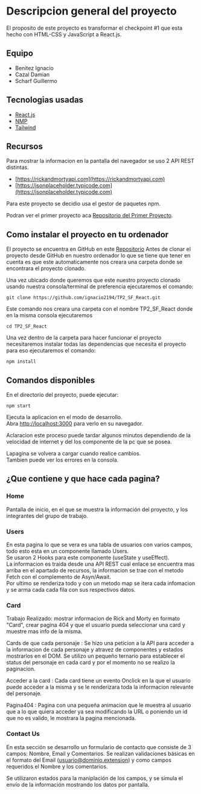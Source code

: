 # Descripcion general del proyecto

El proposito de este proyecto es transformar el checkpoint #1 que esta hecho con HTML-CSS y JavaScript a React.js.

## Equipo 
- Benitez Ignacio
- Cazal Damian
- Scharf Guillermo

## Tecnologias usadas
- [React.js](https://en.reactjs.org/)
- [NMP](https://www.npmjs.com/)
- [Tailwind](https://tailwindcss.com/)

## Recursos
Para mostrar la informacion en la pantalla del navegador se uso 2 API REST distintas.
- [https://rickandmortyapi.com](https://rickandmortyapi.com)
- [https://jsonplaceholder.typicode.com](https://jsonplaceholder.typicode.com)

Para este proyecto se decidio usa el gestor de paquetes npm.

Podran ver el primer proyecto aca [Repositorio del Primer Proyecto](https://github.com/guillescharf/TP1_SF_React.git).

## Como instalar el proyecto en tu ordenador
El proyecto se encuentra en GitHub en este [Repositorio](https://github.com/ignacio2194/TP2_SF_React.git)
Antes de clonar el proyecto desde GitHub en nuestro ordenador lo que se tiene que tener en cuenta es que este automaticamente nos creara una carpeta donde se encontrara el proyecto clonado.

Una vez ubicado donde queremos que este nuestro proyecto clonado usando nuestra consola/terminal de preferencia ejecutaremos el comando:

```
git clone https://github.com/ignacio2194/TP2_SF_React.git
```
Este comando nos creara una carpeta con el nombre TP2_SF_React donde en la misma consola ejecutaremos
```
cd TP2_SF_React
```
Una vez dentro de la carpeta para hacer funcionar el proyecto necesitaremos instalar todas las dependencias que necesita el proyecto para eso ejecutaremos el comando:
```
npm install
```

## Comandos disponibles

En el directorio del proyecto, puede ejecutar:

```
npm start
```

Ejecuta la aplicacion en el modo de desarrollo.\
Abra [http://localhost:3000](http://localhost:3000) para verlo en su navegador.

Aclaracion este proceso puede tardar algunos minutos dependiendo de la velocidad de internet y del los componente de la pc que se posea.

Lapagina se volvera a cargar cuando realice cambios.\
Tambien puede ver los errores en la consola.

## ¿Que contiene y que hace cada pagina?

### Home

Pantalla de inicio, en el que se muestra la información del proyecto, y los integrantes del grupo de trabajo.

### Users

En esta pagina lo que se vera es una tabla de usuarios con varios campos, todo esto esta en un componente llamado Users.\
Se usaron 2 Hooks para este componente (useState y useEffect).\
La informacion es traida desde una API REST cual enlace se encuentra mas arriba en el apartado de recursos, la informacion se trae con el metodo Fetch con el complemento de Asyn/Await.\
Por ultimo se renderiza todo y con un metodo map se itera cada infomacion y se arma cada cada fila con sus respectivos datos.

### Card

Trabajo Realizado: mostrar informacion de Rick and Morty en formato "Card", crear pagina 404 y que el usuario pueda seleccionar una card y muestre mas info de la misma.

Cards de que cada personaje : Se hizo una peticion a la API para acceder a la informacion de cada personaje y atravez de componentes y estados mostrarlos en el DOM. Se utilizo un pequeño ternario para establecer el status del personaje en cada card y por el momento no se realizo la paginacion.

Acceder a la card : Cada card tiene un evento Onclick en la que el usuario puede acceder a la misma y se le renderizara toda la informacion relevante del personaje.

Pagina404 : Pagina con una pequeña animacion que le muestra al usuario que a lo que quiera acceder ya sea modificando la URL o poniendo un id que no es valido, le mostrara la pagina mencionada. 

### Contact Us

En esta sección se desarrollo un formulario de contacto que consiste de 3 campos: Nombre, Email y 
Comentarios. Se realizan validaciones básicas en el formato del Email (usuario@dominio.extension) y como campos requeridos el Nombre y los comentarios. 

Se utilizaron estados para la maniplación de los campos, y se simula el envío de la información mostrando
los datos por pantalla.